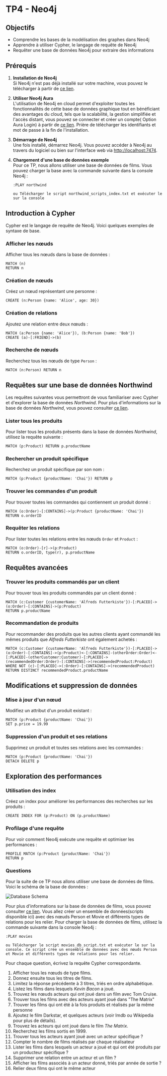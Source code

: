 
# TP4 - Neo4j

## Objectifs

- Comprendre les bases de la modélisation des graphes dans Neo4j
- Apprendre à utiliser Cypher, le langage de requête de Neo4j
- Requêter une base de données Neo4j pour extraire des informations

## Prérequis

1. **Installation de Neo4j**  
   Si Neo4j n'est pas déjà installé sur votre machine, vous pouvez le télécharger à partir de [ce lien](https://neo4j.com/download/).

2. **Utiliser Neo4j Aura**  
  L'utilisation de Neo4j en cloud permet d'exploiter toutes les fonctionnalités de cette base de données graphique tout en bénéficiant des avantages du cloud, tels que la scalabilité, la gestion simplifiée et l'accès distant, vous pouvez se connecter et créer un compte( Option Aura Login)  à partir de [ce lien](https://neo4j.com/). Prière de télécharger les identifiants et mot de passe à la fin de l'installation.
   
3. **Démarrage de Neo4j**  
   Une fois installé, démarrez Neo4j. Vous pouvez accéder à Neo4j au travers du logiciel ou bien sur l'interface web via [http://localhost:7474](http://localhost:7474).

4. **Chargement d'une base de données exemple**  
   Pour ce TP, nous allons utiliser une base de données de films. Vous pouvez charger la base avec la commande suivante dans la console Neo4j :
   ```cypher
   :PLAY northwind
   ```

    ```cypher
   ou Télécharger le script northwind_scripts_index.txt et exécuter le sur la console
   ```

## Introduction à Cypher

Cypher est le langage de requête de Neo4j. Voici quelques exemples de syntaxe de base.

### Afficher les nœuds

Afficher tous les nœuds dans la base de données :
```cypher
MATCH (n)
RETURN n
```

### Création de nœuds

Créez un nœud représentant une personne :
```cypher
CREATE (n:Person {name: 'Alice', age: 30})
```

### Création de relations

Ajoutez une relation entre deux nœuds :
```cypher
MATCH (a:Person {name: 'Alice'}), (b:Person {name: 'Bob'})
CREATE (a)-[:FRIEND]->(b)
```

### Recherche de nœuds

Recherchez tous les nœuds de type `Person` :
```cypher
MATCH (n:Person) RETURN n
```

## Requêtes sur une base de données Northwind

Les requêtes suivantes vous permettront de vous familiariser avec Cypher et d'explorer la base de données *Northwind*. Pour plus d'informations sur la base de données *Northwind*, vous pouvez consulter [ce lien](https://github.com/neo4j-graph-examples/northwind/).

### Lister tous les produits

Pour lister tous les produits présents dans la base de données *Northwind*, utilisez la requête suivante :
```cypher
MATCH (p:Product) RETURN p.productName
```

### Rechercher un produit spécifique

Recherchez un produit spécifique par son nom :
```cypher
MATCH (p:Product {productName: 'Chai'}) RETURN p
```

### Trouver les commandes d'un produit

Pour trouver toutes les commandes qui contiennent un produit donné :
```cypher
MATCH (o:Order)-[:CONTAINS]->(p:Product {productName: 'Chai'})
RETURN o.orderID
```

### Requêter les relations

Pour lister toutes les relations entre les nœuds `Order` et `Product` :
```cypher
MATCH (o:Order)-[r]->(p:Product)
RETURN o.orderID, type(r), p.productName
```

## Requêtes avancées

### Trouver les produits commandés par un client

Pour trouver tous les produits commandés par un client donné :
```cypher
MATCH (c:Customer {customerName: 'Alfreds Futterkiste'})-[:PLACED]->(o:Order)-[:CONTAINS]->(p:Product)
RETURN p.productName
```

### Recommandation de produits

Pour recommander des produits que les autres clients ayant commandé les mêmes produits que *Alfreds Futterkiste* ont également achetés :
```cypher
MATCH (c:Customer {customerName: 'Alfreds Futterkiste'})-[:PLACED]->(o:Order)-[:CONTAINS]->(p:Product)<-[:CONTAINS]-(otherOrder:Order)<-[:PLACED]-(otherCustomer:Customer)-[:PLACED]->(recommendedOrder:Order)-[:CONTAINS]->(recommendedProduct:Product)
WHERE NOT (c)-[:PLACED]->(:Order)-[:CONTAINS]->(recommendedProduct)
RETURN DISTINCT recommendedProduct.productName
```

## Modifications et suppression de données

### Mise à jour d'un nœud

Modifiez un attribut d'un produit existant :
```cypher
MATCH (p:Product {productName: 'Chai'})
SET p.price = 19.99
```

### Suppression d'un produit et ses relations

Supprimez un produit et toutes ses relations avec les commandes :
```cypher
MATCH (p:Product {productName: 'Chai'})
DETACH DELETE p
```

## Exploration des performances

### Utilisation des index

Créez un index pour améliorer les performances des recherches sur les produits :
```cypher
CREATE INDEX FOR (p:Product) ON (p.productName)
```

### Profilage d'une requête

Pour voir comment Neo4j exécute une requête et optimiser les performances :
```cypher
PROFILE MATCH (p:Product {productName: 'Chai'})
RETURN p
```

<!-- 
## Requêtes sur une base de données de films

### Lister tous les films

Pour lister tous les films présents dans la base de données, utilisez la requête suivante :
```cypher
MATCH (m:Movie) RETURN m.title
```

### Rechercher un film spécifique

Recherchez un film spécifique par son titre :
```cypher
MATCH (m:Movie {title: 'The Matrix'}) RETURN m
```

### Trouver les acteurs d'un film

Pour trouver tous les acteurs qui ont joué dans un film donné :
```cypher
MATCH (p:Person)-[:ACTED_IN]->(m:Movie {title: 'The Matrix'})
RETURN p.name
```

### Requêter les relations

Pour lister toutes les relations entre les nœuds `Person` et `Movie` :
```cypher
MATCH (p:Person)-[r]->(m:Movie)
RETURN p.name, type(r), m.title
```

## Requêtes avancées

### Trouver les co-acteurs d'une personne

Pour trouver tous les co-acteurs d'une personne donnée (qui ont joué dans les mêmes films) :
```cypher
MATCH (p:Person {name: 'Keanu Reeves'})-[:ACTED_IN]->(m:Movie)<-[:ACTED_IN]-(coActor:Person)
RETURN coActor.name
```

### Recommandation de films

Pour recommander des films que les co-acteurs de Keanu Reeves ont joué mais que Keanu Reeves n'a pas encore vus :
```cypher
MATCH (p:Person {name: 'Keanu Reeves'})-[:ACTED_IN]->(m:Movie)<-[:ACTED_IN]-(coActor:Person)-[:ACTED_IN]->(recommended:Movie)
WHERE NOT (p)-[:ACTED_IN]->(recommended)
RETURN DISTINCT recommended.title
```

## Modifications et suppression de données

### Mise à jour d'un nœud

Modifiez un attribut d'un nœud existant :
```cypher
MATCH (n:Person {name: 'Alice'})
SET n.age = 31
```

### Suppression d'un nœud et ses relations

Supprimez un nœud et toutes ses relations :
```cypher
MATCH (n:Person {name: 'Alice'})
DETACH DELETE n
```

## Exploration des performances

### Utilisation des index

Créez un index pour améliorer les performances des recherches :
```cypher
CREATE INDEX FOR (n:Person) ON (n.name)
```

### Profilage d'une requête

Pour voir comment Neo4j exécute une requête et optimiser les performances :
```cypher
PROFILE MATCH (p:Person {name: 'Keanu Reeves'})-[:ACTED_IN]->(m:Movie)
RETURN m.title
```
--> 

### Questions

Pour la suite de ce TP nous allons utiliser une base de données de films. Voici le schéma de la base de données :

![Database Schema](https://github.com/neo4j-graph-examples/recommendations/blob/main/documentation/img/model.png)

Pour plus d'informations sur la base de données de films, vous pouvez consulter [ce lien](https://github.com/neo4j-graph-examples/recommendations).
Vous allez créer un ensemble de données(scripts disponible ici) avec des nœuds Person et Movie et différents types de relations pour les relier. 
Pour charger la base de données de films, utilisez la commande suivante dans la console Neo4j :


```cypher
:PLAY movies 
```
```cypher
ou Télécharger le script movies_db_script.txt et exécuter le sur la console. Ce script crée un ensemble de données avec des nœuds Person et Movie et différents types de relations pour les relier.
```
Pour chaque question, écrivez la requête Cypher correspondante.

1. Afficher tous les nœuds de type films.
1. Donnez ensuite tous les titres de films.
1. Limitez la réponse précédente à 3 titres, triés en ordre alphabétique.
1. Listez les films dans lesquels *Kevin Bacon* a joué.
1. Trouvez les nœuds acteurs qui ont joué dans un film avec Tom Cruise.
1. Trouver tous les films avec des acteurs ayant joué dans "The Matrix"
1. Trouver les films qui ont été à la fois produits et réalisés par la même personne
1. Ajoutez le film Darkstar, et quelques acteurs (voir Imdb ou Wikipedia pour plus de détails).
1. Trouvez les acteurs qui ont joué dans le film *The Matrix*.
1. Recherchez les films sortis en 1999.
2. Trouver tous les acteurs ayant joué avec un acteur spécifique ?
3. Compter le nombre de films réalisés par chaque réalisateur
4. Lister les films dans lesquels un acteur a joué et qui ont été produits par un producteur spécifique ?
5. Supprimer une relation entre un acteur et un film ?
6. Afficher les films associés à un acteur donné, triés par année de sortie ?
7. Relier deux films qui ont le même acteur 
